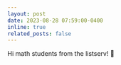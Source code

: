 ```yaml
---
layout: post
date: 2023-08-28 07:59:00-0400
inline: true
related_posts: false
---
```


Hi math students from the listserv! 👋
